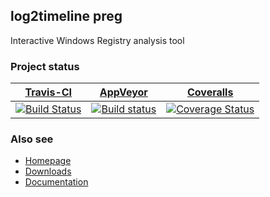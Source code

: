 ## log2timeline preg

Interactive Windows Registry analysis tool

### Project status

[Travis-CI](https://travis-ci.org/) | [AppVeyor](https://ci.appveyor.com) | [Coveralls](https://coveralls.io/)
--- | --- | --- 
[![Build Status](https://travis-ci.org/log2timeline/l2tpreg.svg?branch=master)](https://travis-ci.org/log2timeline/l2tpreg) | [![Build status](https://ci.appveyor.com/api/projects/status/3n010wdci77b6k9s?svg=true)](https://ci.appveyor.com/project/joachimmetz/l2tpreg) | [![Coverage Status](https://img.shields.io/coveralls/log2timeline/l2tpreg.svg)](https://coveralls.io/r/log2timeline/l2tpreg?branch=master)

### Also see

* [Homepage](https://github.com/log2timeline/l2tpreg)
* [Downloads](https://github.com/log2timeline/l2tpreg/releases)
* [Documentation](https://github.com/log2timeline/l2tpreg/wiki)

